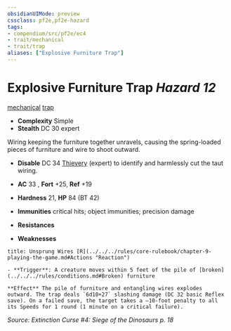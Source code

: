 ```yaml
---
obsidianUIMode: preview
cssclass: pf2e,pf2e-hazard
tags:
- compendium/src/pf2e/ec4
- trait/mechanical
- trait/trap
aliases: ["Explosive Furniture Trap"]
---
```

# Explosive Furniture Trap *Hazard 12*  
[mechanical](../../../Rules/traits/mechanical.md)  [trap](../../../Rules/traits/trap.md)  

- **Complexity** Simple
- **Stealth** DC 30 expert  

Wiring keeping the furniture together unravels, causing the spring-loaded pieces of furniture and wire to shoot outward.

- **Disable** DC 34 [Thievery](../../skills.md#Thievery) (expert) to identify and harmlessly cut the taut wiring.  

- **AC** 33 , **Fort** +25, **Ref** +19
- **Hardness** 21, **HP** 84 (BT 42)
- **Immunities** critical hits; object immunities; precision damage
- **Resistances** 
- **Weaknesses** 
     
```ad-embed-ability
title: Unsprung Wires [R](../../../rules/core-rulebook/chapter-9-playing-the-game.md#Actions "Reaction")

- **Trigger**: A creature moves within 5 feet of the pile of [broken](../../../rules/conditions.md#Broken) furniture

**Effect** The pile of furniture and entangling wires explodes outward. The trap deals `6d10+27` slashing damage (DC 32 basic Reflex save). On a failed save, the target takes a –10-foot penalty to all its Speeds for 1 round (1 minute on a critical failure).
```

*Source: Extinction Curse #4: Siege of the Dinosaurs p. 18*
